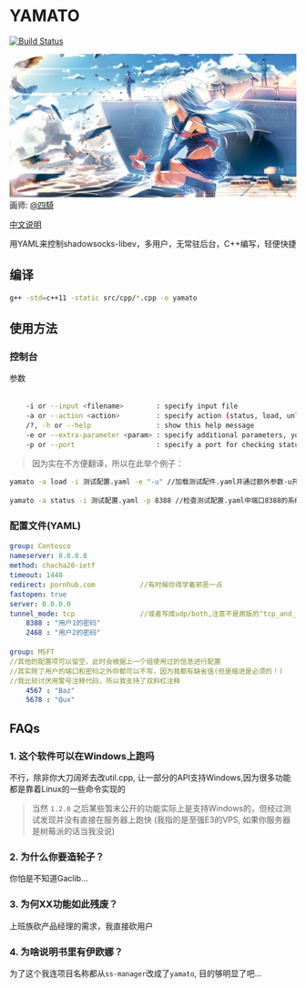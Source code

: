 # YAMATO

[![Build Status](https://travis-ci.org/LBYPatrick/YAMATO.svg?branch=master)](https://travis-ci.org/LBYPatrick/ss-manager)

![README_PIC](./resources/readme_pic.jpg)
画师: [@四騎](https://www.pixiv.net/member.php?id=1845467)

[中文说明](./README.zhCN.md)

用YAML来控制shadowsocks-libev，多用户，无常驻后台，C++编写，轻便快捷

## 编译

```bash
g++ -std=c++11 -static src/cpp/*.cpp -o yamato
```

## 使用方法

### 控制台

参数
```bash

    -i or --input <filename>        : specify input file
    -a or --action <action>         : specify action (status, load, unload)
    /?, -h or --help                : show this help message
    -e or --extra-parameter <param> : specify additional parameters, you can do things like UDP relay or HTTP/TLS OBFS here
    -p or --port                    : specify a port for checking status
```

> 因为实在不方便翻译，所以在此举个例子：

```bash
yamato -a load -i 测试配置.yaml -e "-u" //加载测试配件.yaml并通过额外参数-u开启UDP转发

yamato -a status -i 测试配置.yaml -p 8388 //检查测试配置.yaml中端口8388的系统日志
```

### 配置文件(YAML)

```yaml
group: Contosco
nameserver: 8.8.8.8
method: chacha20-ietf
timeout: 1440
redirect: pornhub.com           //有时候你得学着邪恶一点
fastopen: true
server: 0.0.0.0
tunnel_mode: tcp                //或者写成udp/both,注意不是原版的"tcp_and_udp"或者"udp_only"这样的，因为太智障
    8388 : "用户1的密码"
    2468 : "用户2的密码"

group: MSFT
//其他的配置项可以留空，此时会根据上一个组使用过的信息进行配置
//其实除了用户的端口和密码之外你都可以不写，因为我都有缺省值(但是缩进是必须的！)
//我比较讨厌用警号注释代码，所以我支持了双斜杠注释
    4567 : "Baz"
    5678 : "Qux"
```

## FAQs

### 1. 这个软件可以在Windows上跑吗

不行，除非你大刀阔斧去改util.cpp, 让一部分的API支持Windows,因为很多功能都是靠着Linux的一些命令实现的

> 当然 ``1.2.0`` 之后某些暂未公开的功能实际上是支持Windows的，但经过测试发现并没有直接在服务器上跑快 (我指的是至强E3的VPS, 如果你服务器是树莓派的话当我没说)

### 2. 为什么你要造轮子？

你怕是不知道Gaclib...

### 3. 为何XX功能如此残废？

上班族砍产品经理的需求，我直接砍用户

### 4. 为啥说明书里有伊欧娜？

为了这个我连项目名称都从``ss-manager``改成了``yamato``, 目的够明显了吧...
